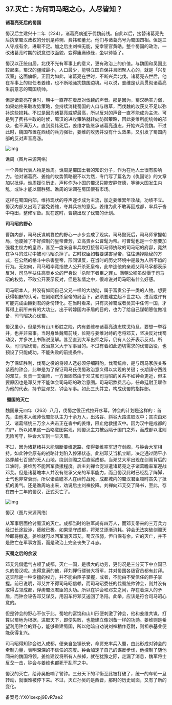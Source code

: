 ## 37.灭亡：为何司马昭之心，人尽皆知？
**诸葛亮死后的蜀国**


蜀汉后主建兴十二年（234），诸葛亮病逝于伐魏前线。自此以后，接替诸葛亮先后执掌蜀汉政权的分别是蒋琬、费祎和董允。他们与诸葛亮号为蜀国四相。但是三人守成有余，进取不足。加之后主刘禅无能，宠幸宦官黄皓。整个蜀国的政治，一改诸葛亮时期的锐意进取面貌，变得庸庸碌碌，坐以待毙了。


蜀汉以正统自居，北伐不光有军事上的意义，更有政治上的价值。与魏国和吴国比较起来，蜀汉的疆域最小，人口最少，能够立国自保并且团聚人心的，就是「兴复汉室」这面旗帜。正因为如此，诸葛亮在世时，不断兴兵北伐。诸葛亮去世后，他在军事上的继任者姜维，也不断地骚扰魏国边境。可以说，姜维是认真贯彻诸葛亮生前意志的蜀国统帅。


但是诸葛亮在世时，朝中一直存在着反对伐魏的声音。那是因为，蜀汉确实力弱，如果始终采取攻势策略，会持续消耗蜀国的人口与粮草，而伐魏的收获又不足以弥补这些损耗。不过是因为诸葛亮威望最高，所以反对的声音一直不能成为主流。可是到了费祎主政的时候，蜀汉的进攻策略就转向防御策略，因此姜维所能统帅的部众，也不满万人。直到费祎死后，姜维才能继承诸葛亮遗志，开始兴兵伐魏。不过此时，魏国布置在西线的兵力强壮，姜维的攻势并没有什么效果，又引发了蜀国内部的反对声音高涨。


![img](https://pic3.zhimg.com/v2-8ef548e3f1170845a2e2fcebb700a80a.webp)

谯周（图片来源网络）


一个典型代表人物是谯周。谯周是蜀国土著的知识分子，作为在地人士很有影响力。他对诸葛亮、姜维的攻势策略很不以为然，专门写了篇名为《仇国论》的文章加以批评。谯周援引历史，声称作为小国的蜀汉只能安静修德，等待大国发生内乱，或许才能以弱胜强。谯周的论调在蜀国很有市场。


这样在蜀国内部，维持现状的呼声逐步成为主流，加之姜维累年攻战，功绩不立。蜀汉内部又出现了罢免姜维，夺其兵权的意见。姜维为此不敢再回成都，率兵于沓中屯田，整修军备。就在这时，曹魏出现了伐蜀的计划。


**司马昭的野心**


曹魏内部，司马氏谋朝篡位的野心一步步变成了现实。司马懿死后，司马师掌握朝局，他废掉了不好控制的皇帝曹芳，立高贵乡公曹髦为帝。可曹髦也是一个想要加强君主权力的皇帝，甚至一度亲自率兵攻打接替司马师执政的司马昭的府邸，竟然在争斗的过程中被司马昭杀掉了。古时权臣如若要谋害皇帝，往往选择隐秘的方式，在公然的格斗中杀害皇帝，形同谋反，在当时的历史环境中是最为人所不齿的行为。无如何，司马昭毕竟指使人公开杀死皇帝，此举连他的亲叔父司马孚都表示反对，司马孚扶住高贵乡公的尸身说「杀陛下者臣之罪」。满朝公卿虽然慑于司马昭的权势，不敢公开表示反对，但是私情之中，很难说对司马昭有什么好感。


司马昭本人，并没有如同自己父兄一样的大功勋，属于富贵公子一类的人物。想要获得朝野的认可，在刚刚弑杀皇帝的局面下，必须要建立起不世之功，进而或许有可能完成由臣到君的身份转化。在当时看来，只有灭掉蜀或者吴其中任何一国，才算得上前所未有的大功业。出于转嫁国内矛盾的目的，也为了给自己谋朝篡位做准备，司马昭决心伐蜀。


蜀汉虽小，但是外有山川形胜之险，内有姜维奉诸葛亮遗志枕戈待旦，要想一举吞并，也并非易事。当时身处魏蜀前线，长期与姜维对峙的老将邓艾，坚决反对伐蜀动议，并多次上书陈说见解。甚至直到大军出师之际，仍有人公开表示反对。所以，司马昭伐蜀，政治意义大于军事目的。不过有着如此迫切需求的伐蜀战役，也预设了只能成功，不能失败的前提条件。


为了保证胜利，伐蜀之役的将领人选必须仔细斟酌。伐蜀统帅，是与司马家族关系紧密的钟会，此举是为了保证司马氏伐蜀政治意义得以实现的关键；长期镇守西线的邓艾，负责一支偏师，一方面固然由于邓艾和司马昭的关系不如钟会更近，但主要原因也是邓艾并不能体会司马昭的政治意图。司马昭煞费苦心，任命廷尉卫瓘作为他的代表，持节监邓艾、钟会军事。如此三头并立，构成伐蜀的指挥部。


 **蜀国的灭亡**


魏国景元四年（263）八月，伐蜀之役正式拉开序幕。钟会的计划是这样的：首先，由他本人统帅伐蜀部队主力十余万人，出洛谷、斜谷大路进取汉中；其次由邓艾、诸葛绪统三万余人夹击正在沓中的姜维，阻止他救援汉中。因为汉中是成都的门户，所以如果这一战略意图实现，则蜀汉主力被远隔于国门之外，而成都以北则无险可守，钟会大军则一举灭蜀。


不过，因为诸葛绪并未能阻断姜维退路，使得姜维率军退守剑阁，与钟会大军相持。如此钟会原有的战略计划陷入停滞状态。此刻邓艾当机立断，决定通过阴平小路穿越七百里的无人山地，绕到剑阁之后直驱成都。当邓艾大军出现在剑阁背后的江油时，姜维势不能回军救援程度。后主刘禅仓促派遣诸葛亮之子诸葛瞻率军迎战邓艾。但是诸葛瞻本人并没有继承父亲的军事能力，而且蜀汉此时已经乱了阵脚，士气也非常衰弱，所以诸葛瞻本人在绵竹战死，成都城内的蜀汉君臣顿时丧失了抵抗的勇气。还是谯周站出来，劝说后主刘禅投降。刘禅向邓艾交了降书，至此，存在四十二年的蜀汉，正式灭亡了。


![img](https://pic3.zhimg.com/v2-837d158042943a11fd999c1dcaab4027.webp)

蜀汉（图片来源网络）


从军事层面检讨蜀汉的灭亡。成都当时的驻军尚有四万人，而邓艾带来的三万兵力经过长途跋涉，疲敝已极。如果坚守成都，将邓艾逐渐消耗。钟会无法突破剑阁天险即将撤退，姜维就可以回军消灭邓艾。蜀汉虽弱，但自保有余。它的灭亡，并不是败亡在军事方面，而是政治上完全丧失了斗志。


**灭蜀之后的余波**


邓艾凭借运气占领了成都，灭亡一国，是很大的功劳，更何况是三分天下中立国已久的蜀汉呢。志得意满的他，拜刘禅行骠骑大将军，并对蜀国各级官员都有封拜。这实际是一种专擅的权力，并不能由臣子掌握，或者，不能由不受信任的臣子掌握。前已说明，邓艾并不得司马昭信赖，而司马昭委任的伐蜀统帅钟会，则并没有取得占领成都，俘虏蜀汉君臣的头功。所以在钟会和邓艾之间，存在着深入的矛盾，而钟会诬告邓艾谋反，用囚车将邓艾送回了洛阳。此举，应该是符合司马昭心意的。


但是钟会的野心不仅于此。蜀地的富饶和山川形便刺激了钟会，他和姜维共谋，打算以蜀地为根据，进取天下，即便失败，也能建立像刘备一样的功勋。姜维则是希望利用钟会的野心，能够重建蜀国，所以他暗自劝说刘禅稍作忍耐，则祖宗基业便能获得复兴。


司马昭得知钟会进入成都，便亲自坐镇长安，命贾充率兵入蜀，由此形成对钟会的牵制力量，表明深深的不信任的态度。钟会加速了自己的谋反步伐，他控制了随他同来的魏国将领，姜维建议将所有人杀掉，就在犹豫之际，走漏了消息，魏军将士反戈一击，钟会与姜维也都死于乱军之中。


蜀汉的灭亡，给孙吴敲响了警钟。三分天下的平衡至此被打破了，统一的车轮一旦转动，就很难被停下来。不过，灭亡孙吴的是西晋，那时的历史局面，又有了新的变化。


备案号:YX01xexpj9EvR7ae2

